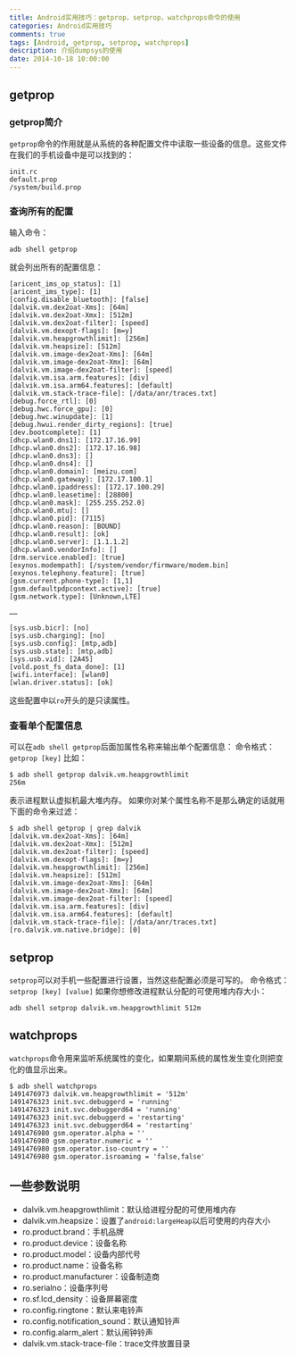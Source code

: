 ```yaml
---
title: Android实用技巧：getprop，setprop，watchprops命令的使用 
categories: Android实用技巧
comments: true
tags: [Android, getprop, setprop, watchprops]
description: 介绍dumpsys的使用
date: 2014-10-18 10:00:00
---
```


## getprop

### getprop简介

`getprop`命令的作用就是从系统的各种配置文件中读取一些设备的信息。这些文件在我们的手机设备中是可以找到的：
```
init.rc
default.prop
/system/build.prop
```

### 查询所有的配置

输入命令：
```
adb shell getprop
```
就会列出所有的配置信息：
```
[aricent_ims_op_status]: [1]
[aricent_ims_type]: [1]
[config.disable_bluetooth]: [false]
[dalvik.vm.dex2oat-Xms]: [64m]
[dalvik.vm.dex2oat-Xmx]: [512m]
[dalvik.vm.dex2oat-filter]: [speed]
[dalvik.vm.dexopt-flags]: [m=y]
[dalvik.vm.heapgrowthlimit]: [256m]
[dalvik.vm.heapsize]: [512m]
[dalvik.vm.image-dex2oat-Xms]: [64m]
[dalvik.vm.image-dex2oat-Xmx]: [64m]
[dalvik.vm.image-dex2oat-filter]: [speed]
[dalvik.vm.isa.arm.features]: [div]
[dalvik.vm.isa.arm64.features]: [default]
[dalvik.vm.stack-trace-file]: [/data/anr/traces.txt]
[debug.force_rtl]: [0]
[debug.hwc.force_gpu]: [0]
[debug.hwc.winupdate]: [1]
[debug.hwui.render_dirty_regions]: [true]
[dev.bootcomplete]: [1]
[dhcp.wlan0.dns1]: [172.17.16.99]
[dhcp.wlan0.dns2]: [172.17.16.98]
[dhcp.wlan0.dns3]: []
[dhcp.wlan0.dns4]: []
[dhcp.wlan0.domain]: [meizu.com]
[dhcp.wlan0.gateway]: [172.17.100.1]
[dhcp.wlan0.ipaddress]: [172.17.100.29]
[dhcp.wlan0.leasetime]: [28800]
[dhcp.wlan0.mask]: [255.255.252.0]
[dhcp.wlan0.mtu]: []
[dhcp.wlan0.pid]: [7115]
[dhcp.wlan0.reason]: [BOUND]
[dhcp.wlan0.result]: [ok]
[dhcp.wlan0.server]: [1.1.1.2]
[dhcp.wlan0.vendorInfo]: []
[drm.service.enabled]: [true]
[exynos.modempath]: [/system/vendor/firmware/modem.bin]
[exynos.telephony.feature]: [true]
[gsm.current.phone-type]: [1,1]
[gsm.defaultpdpcontext.active]: [true]
[gsm.network.type]: [Unknown,LTE]

……

[sys.usb.bicr]: [no]
[sys.usb.charging]: [no]
[sys.usb.config]: [mtp,adb]
[sys.usb.state]: [mtp,adb]
[sys.usb.vid]: [2A45]
[vold.post_fs_data_done]: [1]
[wifi.interface]: [wlan0]
[wlan.driver.status]: [ok]
```
这些配置中以`ro`开头的是只读属性。

### 查看单个配置信息

可以在`adb shell getprop`后面加属性名称来输出单个配置信息：
命令格式：`getprop [key]`
比如：
```
$ adb shell getprop dalvik.vm.heapgrowthlimit
256m
```
表示进程默认虚拟机最大堆内存。
如果你对某个属性名称不是那么确定的话就用下面的命令来过滤：
```
$ adb shell getprop | grep dalvik
[dalvik.vm.dex2oat-Xms]: [64m]
[dalvik.vm.dex2oat-Xmx]: [512m]
[dalvik.vm.dex2oat-filter]: [speed]
[dalvik.vm.dexopt-flags]: [m=y]
[dalvik.vm.heapgrowthlimit]: [256m]
[dalvik.vm.heapsize]: [512m]
[dalvik.vm.image-dex2oat-Xms]: [64m]
[dalvik.vm.image-dex2oat-Xmx]: [64m]
[dalvik.vm.image-dex2oat-filter]: [speed]
[dalvik.vm.isa.arm.features]: [div]
[dalvik.vm.isa.arm64.features]: [default]
[dalvik.vm.stack-trace-file]: [/data/anr/traces.txt]
[ro.dalvik.vm.native.bridge]: [0]
```

## setprop

`setprop`可以对手机一些配置进行设置，当然这些配置必须是可写的。
命令格式：`setprop [key] [value]`
如果你想修改进程默认分配的可使用堆内存大小：
```
adb shell setprop dalvik.vm.heapgrowthlimit 512m
```

## watchprops

`watchprops`命令用来监听系统属性的变化，如果期间系统的属性发生变化则把变化的值显示出来。
```
$ adb shell watchprops
1491476973 dalvik.vm.heapgrowthlimit = '512m'
1491476323 init.svc.debuggerd = 'running'
1491476323 init.svc.debuggerd64 = 'running'
1491476323 init.svc.debuggerd = 'restarting'
1491476323 init.svc.debuggerd64 = 'restarting'
1491476980 gsm.operator.alpha = ''
1491476980 gsm.operator.numeric = ''
1491476980 gsm.operator.iso-country = ''
1491476980 gsm.operator.isroaming = 'false,false'
```

## 一些参数说明

 - dalvik.vm.heapgrowthlimit：默认给进程分配的可使用堆内存
 - dalvik.vm.heapsize：设置了`android:largeHeap`以后可使用的内存大小
 - ro.product.brand：手机品牌
 - ro.product.device：设备名称
 - ro.product.model：设备内部代号
 - ro.product.name：设备名称
 - ro.product.manufacturer：设备制造商
 - ro.serialno：设备序列号
 - ro.sf.lcd_density：设备屏幕密度
 - ro.config.ringtone：默认来电铃声
 - ro.config.notification_sound：默认通知铃声
 - ro.config.alarm_alert：默认闹钟铃声
 - dalvik.vm.stack-trace-file：trace文件放置目录

     
